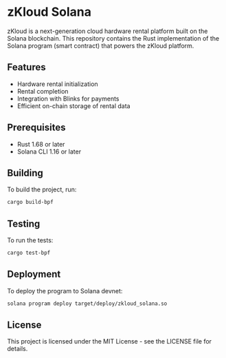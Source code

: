 # zKloud Solana 
zKloud is a next-generation cloud hardware rental platform built on the Solana blockchain. This repository contains the Rust implementation of the Solana program (smart contract) that powers the zKloud platform.

## Features

- Hardware rental initialization
- Rental completion
- Integration with Blinks for payments
- Efficient on-chain storage of rental data

## Prerequisites

- Rust 1.68 or later
- Solana CLI 1.16 or later

## Building

To build the project, run:

```bash
cargo build-bpf
```

## Testing

To run the tests:

```bash
cargo test-bpf
```

## Deployment

To deploy the program to Solana devnet:

```bash
solana program deploy target/deploy/zkloud_solana.so
```

## License

This project is licensed under the MIT License - see the LICENSE file for details.
